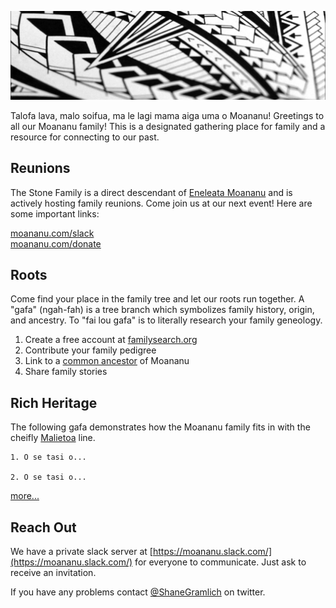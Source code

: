 ![Samoan Tattoo Pattern](assets/images/pattern.jpg)

Talofa lava, malo soifua, ma le lagi mama aiga uma o Moananu! Greetings to all our Moananu family! This is a designated gathering place for family and a resource for connecting to our past.

## Reunions
The Stone Family is a direct descendant of [Eneleata Moananu](https://www.familysearch.org/tree/person/details/KW6H-HFB) and is actively hosting family reunions. Come join us at our next event! Here are some important links:

[moananu.com/slack](http://moananu.com/slack)  
[moananu.com/donate](http://moananu.com/donate)  

## Roots
Come find your place in the family tree and let our roots run together. A "gafa" (ngah-fah) is a tree branch which symbolizes family history, origin, and ancestry. To "fai lou gafa" is to literally research your family geneology.

1. Create a free account at [familysearch.org](https://www.familysearch.org/)
2. Contribute your family pedigree
3. Link to a [common ancestor](https://www.familysearch.org/tree/person/details/KW6H-HFB) of Moananu
4. Share family stories

## Rich Heritage
The following gafa demonstrates how the Moananu family fits in with the cheifly [Malietoa](https://en.wikipedia.org/wiki/Malietoa) line.

```
1. O se tasi o...

2. O se tasi o...
```
[more...](malietoa-laupepa.md)

## Reach Out
We have a private slack server at [https://moananu.slack.com/](https://moananu.slack.com/) for everyone to communicate. Just ask to receive an invitation.

If you have any problems contact [@ShaneGramlich](https://twitter.com/ShaneGramlich) on twitter.